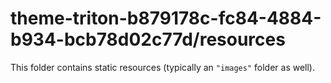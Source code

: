 # theme-triton-b879178c-fc84-4884-b934-bcb78d02c77d/resources

This folder contains static resources (typically an `"images"` folder as well).
